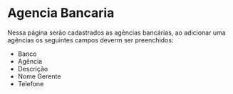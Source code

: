 # Agencia Bancaria

Nessa página serão cadastrados as agências bancárias, ao adicionar uma agências os seguintes campos deverm ser preenchidos:

- Banco
- Agência
- Descrição
- Nome Gerente
- Telefone
